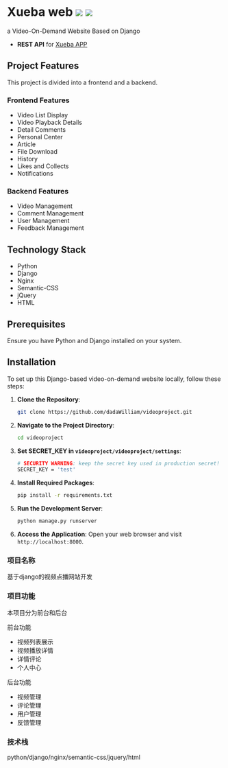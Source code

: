 # Xueba web ![](https://img.shields.io/badge/python-3.11-orange?style=for-the-badge&logo=python&logoColor=orange) ![](https://img.shields.io/badge/django-4.1.5-green?style=for-the-badge&logo=django&logoColor=green) 
a Video-On-Demand Website Based on Django
- **REST API** for [Xueba APP](https://github.com/dadaWilliam/xueba) 
## Project Features

This project is divided into a frontend and a backend.

### Frontend Features

- Video List Display
- Video Playback Details
- Detail Comments
- Personal Center
- Article
- File Download
- History
- Likes and Collects
- Notifications

### Backend Features

- Video Management
- Comment Management
- User Management
- Feedback Management

## Technology Stack

- Python
- Django
- Nginx
- Semantic-CSS
- jQuery
- HTML

## Prerequisites
Ensure you have Python and Django installed on your system. 

## Installation
To set up this Django-based video-on-demand website locally, follow these steps:

1. **Clone the Repository**:
   ```sh
   git clone https://github.com/dadaWilliam/videoproject.git
2. **Navigate to the Project Directory**:
   ```sh
   cd videoproject
3. **Set SECRET_KEY in `videoproject/videoproject/settings`**:
   ```sh
   # SECURITY WARNING: keep the secret key used in production secret!
   SECRET_KEY = 'test'
4. **Install Required Packages**:
   ```sh
   pip install -r requirements.txt
5. **Run the Development Server**:
    ```sh
   python manage.py runserver
6. **Access the Application**:
Open your web browser and visit `http://localhost:8000`.

### 项目名称
基于django的视频点播网站开发

### 项目功能
本项目分为前台和后台

前台功能
- 视频列表展示
- 视频播放详情
- 详情评论
- 个人中心

后台功能
- 视频管理
- 评论管理
- 用户管理
- 反馈管理

### 技术栈
python/django/nginx/semantic-css/jquery/html
